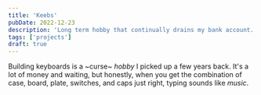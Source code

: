 ```yaml
---
title: 'Keebs'
pubDate: 2022-12-23
description: 'Long term hobby that continually drains my bank account.'
tags: ['projects']
draft: true
---
```


Building keyboards is a ~curse~ _hobby_ I picked up a few years back. It's a lot of money and waiting, but honestly, when you get the combination of case, board, plate, switches, and caps just right, typing sounds like _music_.
